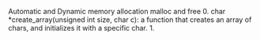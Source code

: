 Automatic and Dynamic memory allocation malloc and free
0. char *create_array(unsigned int size, char c): a function that creates an array of chars, and initializes it with a specific char.
1. 
